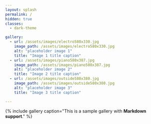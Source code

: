 ```yaml
---
layout: splash
permalink: /
hidden: true
classes:
  - dark-theme

gallery:
  - url: /assets/images/electro580x330.jpg
    image_path: /assets/images/electro580x330.jpg
    alt: "placeholder image 1"
    title: "Image 1 title caption"
  - url: /assets/images/piano580x387.jpg
    image_path: /assets/images/piano580x387.jpg
    alt: "placeholder image 2"
    title: "Image 2 title caption"
  - url: /assets/images/outside580x380.jpg
    image_path: /assets/images/outside580x380.jpg
    alt: "placeholder image 3"
    title: "Image 3 title caption"

---
```

{% include gallery caption="This is a sample gallery with **Markdown support**." %}
